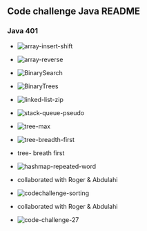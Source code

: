 ## Code challenge Java README
### Java 401

- ![array-insert-shift](/imgs/array-insert-shift.png)

- ![array-reverse](/imgs/array-reverse.png)

- ![BinarySearch](/imgs/BinarySearch.png)

- ![BinaryTrees](/imgs/BinaryTrees.png)

- ![linked-list-zip](/imgs/linked-list-zip.png)

- ![stack-queue-pseudo](/imgs/stack-queue-pseudo.png)

- ![tree-max](/imgs/tree-max-16.png)

- ![tree-breadth-first](/imgs/tree-breadth-first.png)

- tree- breath first

- ![hashmap-repeated-word](/imgs/hashmap-repeated-word.jpg)
- collaborated with Roger & Abdulahi

- ![codechallenge-sorting](/imgs/codechallenge-sorting.jpg)
- collaborated with Roger & Abdulahi

- ![code-challenge-27](/imgs/code-challenge-27.jpg)
